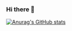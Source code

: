 ### Hi there 👋


[![Anurag's GitHub stats](https://github-readme-stats.vercel.app/api?username=AyushChaudhary)](https://github.com/anuraghazra/github-readme-stats)
